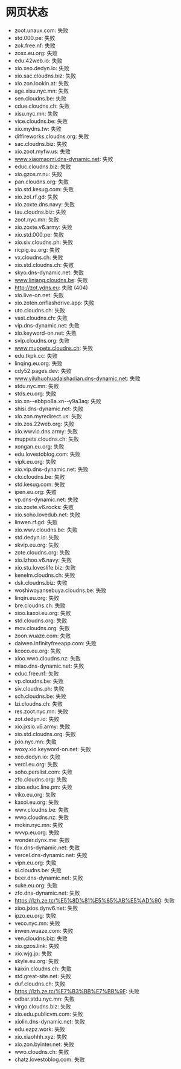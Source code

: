 # 网页状态
- zoot.unaux.com: 失败
- std.000.pe: 失败
- zok.free.nf: 失败
- zosx.eu.org: 失败
- edu.42web.io: 失败
- xio.xeo.dedyn.io: 失败
- xio.sac.cloudns.biz: 失败
- xio.zon.lookin.at: 失败
- age.xisu.nyc.mn: 失败
- sen.cloudns.be: 失败
- cdue.cloudns.ch: 失败
- xisu.nyc.mn: 失败
- vice.cloudns.be: 失败
- xio.mydns.tw: 失败
- diffireworks.cloudns.org: 失败
- sac.cloudns.biz: 失败
- xio.zoot.myfw.us: 失败
- www.xiaomaomi.dns-dynamic.net: 失败
- educ.cloudns.biz: 失败
- xio.gzos.rr.nu: 失败
- pan.cloudns.org: 失败
- xio.std.kesug.com: 失败
- xio.zot.rf.gd: 失败
- xio.zoxte.dns.navy: 失败
- tau.cloudns.biz: 失败
- zoot.nyc.mn: 失败
- xio.zoxte.v6.army: 失败
- xio.std.000.pe: 失败
- xio.siv.cloudns.ph: 失败
- ricpig.eu.org: 失败
- vx.cloudns.ch: 失败
- xio.std.cloudns.ch: 失败
- skyo.dns-dynamic.net: 失败
- www.liniang.cloudns.be: 失败
- http://zot.ydns.eu: 失败 (404)
- xio.live-on.net: 失败
- xio.zoten.onflashdrive.app: 失败
- uto.cloudns.ch: 失败
- vast.cloudns.ch: 失败
- vip.dns-dynamic.net: 失败
- xio.keyword-on.net: 失败
- svip.cloudns.org: 失败
- www.muppets.cloudns.ch: 失败
- edu.tkpk.cc: 失败
- linqing.eu.org: 失败
- cdy52.pages.dev: 失败
- www.yiluhuohuadaishadian.dns-dynamic.net: 失败
- stdu.nyc.mn: 失败
- stds.eu.org: 失败
- xio.xn--ebbpo8a.xn--y9a3aq: 失败
- shisi.dns-dynamic.net: 失败
- xio.zon.myredirect.us: 失败
- xio.zos.22web.org: 失败
- xio.wwvio.dns.army: 失败
- muppets.cloudns.ch: 失败
- xongan.eu.org: 失败
- edu.lovestoblog.com: 失败
- vipk.eu.org: 失败
- xio.vip.dns-dynamic.net: 失败
- clo.cloudns.be: 失败
- std.kesug.com: 失败
- ipen.eu.org: 失败
- vp.dns-dynamic.net: 失败
- xio.zoxte.v6.rocks: 失败
- xio.soho.lovedub.net: 失败
- linwen.rf.gd: 失败
- xio.wwv.cloudns.be: 失败
- std.dedyn.io: 失败
- skvip.eu.org: 失败
- zote.cloudns.org: 失败
- xio.lzhoo.v6.navy: 失败
- xio.stu.loveslife.biz: 失败
- kenelm.cloudns.ch: 失败
- dsk.cloudns.biz: 失败
- woshiwoyansebuya.cloudns.be: 失败
- linqin.eu.org: 失败
- bre.cloudns.ch: 失败
- xioo.kaxoi.eu.org: 失败
- std.cloudns.org: 失败
- mov.cloudns.org: 失败
- zoon.wuaze.com: 失败
- daiwen.infinityfreeapp.com: 失败
- kcoco.eu.org: 失败
- xioo.wwo.cloudns.nz: 失败
- miao.dns-dynamic.net: 失败
- educ.free.nf: 失败
- vp.cloudns.be: 失败
- siv.cloudns.ph: 失败
- sch.cloudns.be: 失败
- lzi.cloudns.ch: 失败
- res.zoot.nyc.mn: 失败
- zot.dedyn.io: 失败
- xio.jxsio.v6.army: 失败
- xio.std.cloudns.org: 失败
- jxio.nyc.mn: 失败
- woxy.xio.keyword-on.net: 失败
- xeo.dedyn.io: 失败
- vercl.eu.org: 失败
- soho.perslist.com: 失败
- zfo.cloudns.org: 失败
- xioo.educ.line.pm: 失败
- viko.eu.org: 失败
- kaxoi.eu.org: 失败
- wwv.cloudns.be: 失败
- wwo.cloudns.nz: 失败
- mokin.nyc.mn: 失败
- wvvp.eu.org: 失败
- wonder.dynx.me: 失败
- fox.dns-dynamic.net: 失败
- vercel.dns-dynamic.net: 失败
- vipn.eu.org: 失败
- si.cloudns.be: 失败
- beer.dns-dynamic.net: 失败
- suke.eu.org: 失败
- zfo.dns-dynamic.net: 失败
- https://lzh.ze.tc/%E5%8D%81%E5%85%AB%E5%AD%90: 失败
- xioo.jxios.dynv6.net: 失败
- ipzo.eu.org: 失败
- veco.nyc.mn: 失败
- inwen.wuaze.com: 失败
- ven.cloudns.biz: 失败
- xio.gzos.link: 失败
- xio.wjg.jp: 失败
- skyle.eu.org: 失败
- kaixin.cloudns.ch: 失败
- std.great-site.net: 失败
- duf.cloudns.ch: 失败
- https://lzh.ze.tc/%E7%B3%BB%E7%BB%9F: 失败
- odbar.stdu.nyc.mn: 失败
- virgo.cloudns.biz: 失败
- xio.edu.publicvm.com: 失败
- xiolin.dns-dynamic.net: 失败
- edu.ezpz.work: 失败
- xio.xiaohhh.xyz: 失败
- xio.zon.byinter.net: 失败
- wwo.cloudns.ch: 失败
- chatz.lovestoblog.com: 失败
